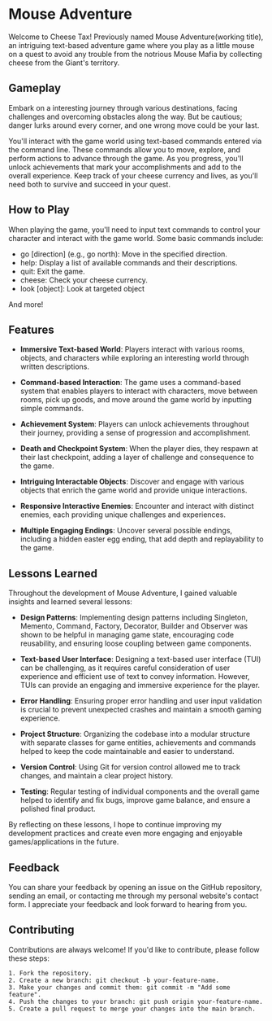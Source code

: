 
# Mouse Adventure

Welcome to Cheese Tax! Previously named Mouse Adventure(working title), an intriguing text-based adventure game where you play as a little mouse on a quest to avoid any trouble from the notrious Mouse Mafia by collecting cheese from the Giant's territory.


## Gameplay

Embark on a interesting journey through various destinations, facing challenges and overcoming obstacles along the way. But be cautious; danger lurks around every corner, and one wrong move could be your last.

You'll interact with the game world using text-based commands entered via the command line. These commands allow you to move, explore, and perform actions to advance through the game. As you progress, you'll unlock achievements that mark your accomplishments and add to the overall experience. Keep track of your cheese currency and lives, as you'll need both to survive and succeed in your quest.
## How to Play

When playing the game, you'll need to input text commands to control your character and interact with the game world. Some basic commands include:

- go [direction] (e.g., go north): Move in the specified direction.
- help: Display a list of available commands and their descriptions.
- quit: Exit the game.
- cheese: Check your cheese currency.
- look [object]: Look at targeted object

And more!
## Features

- **Immersive Text-based World**: Players interact with various rooms, objects, and characters while exploring an interesting world through written descriptions.

- **Command-based Interaction**: The game uses a command-based system that enables players to interact with characters, move between rooms, pick up goods, and move around the game world by inputting simple commands.

- **Achievement System**: Players can unlock achievements throughout their journey, providing a sense of progression and accomplishment.

- **Death and Checkpoint System**: When the player dies, they respawn at their last checkpoint, adding a layer of challenge and consequence to the game.

- **Intriguing Interactable Objects**: Discover and engage with various objects that enrich the game world and provide unique interactions.

- **Responsive Interactive Enemies**: Encounter and interact with distinct enemies, each providing unique challenges and experiences.

- **Multiple Engaging Endings**: Uncover several possible endings, including a hidden easter egg ending, that add depth and replayability to the game.

## Lessons Learned

Throughout the development of Mouse Adventure, I gained valuable insights and learned several lessons:

- **Design Patterns**: Implementing design patterns including Singleton, Memento, Command, Factory, Decorator, Builder and Observer was shown to be helpful in managing game state, encouraging code reusability, and ensuring loose coupling between game components.

- **Text-based User Interface**: Designing a text-based user interface (TUI) can be challenging, as it requires careful consideration of user experience and efficient use of text to convey information. However, TUIs can provide an engaging and immersive experience for the player.

- **Error Handling**: Ensuring proper error handling and user input validation is crucial to prevent unexpected crashes and maintain a smooth gaming experience.

- **Project Structure**: Organizing the codebase into a modular structure with separate classes for game entities, achievements and commands helped to keep the code maintainable and easier to understand.

- **Version Control**: Using Git for version control allowed me to track changes, and maintain a clear project history.

- **Testing**: Regular testing of individual components and the overall game helped to identify and fix bugs, improve game balance, and ensure a polished final product.

By reflecting on these lessons, I hope to continue improving my development practices and create even more engaging and enjoyable games/applications in the future.


## Feedback

You can share your feedback by opening an issue on the GitHub repository, sending an email, or contacting me through my personal website's contact form. I appreciate your feedback and look forward to hearing from you.


## Contributing

Contributions are always welcome! If you'd like to contribute, please follow these steps:

    1. Fork the repository.
    2. Create a new branch: git checkout -b your-feature-name.
    3. Make your changes and commit them: git commit -m "Add some feature".
    4. Push the changes to your branch: git push origin your-feature-name.
    5. Create a pull request to merge your changes into the main branch.


